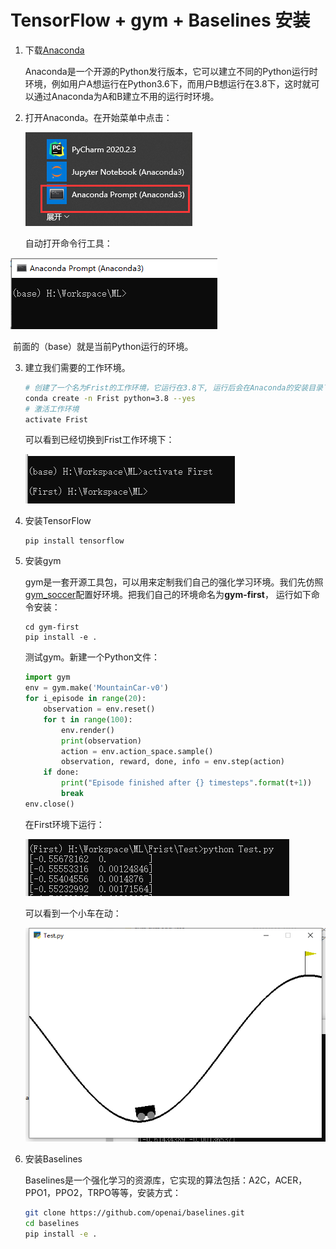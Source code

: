 # TensorFlow + gym + Baselines 安装

1. 下载[Anaconda](https://www.anaconda.com/products/individual)

   Anaconda是一个开源的Python发行版本，它可以建立不同的Python运行时环境，例如用户A想运行在Python3.6下，而用户B想运行在3.8下，这时就可以通过Anaconda为A和B建立不用的运行时环境。

   

2. 打开Anaconda。在开始菜单中点击：

   ![image-20210322215249065](../image-20210322215249065.png)

   自动打开命令行工具：

![image-20210322215423279](../image-20210322215423279.png)

​	   前面的（base）就是当前Python运行的环境。



3. 建立我们需要的工作环境。

   ```sh
   # 创建了一个名为Frist的工作环境，它运行在3.8下, 运行后会在Anaconda的安装目录下的envs中创建一个First目录，用来保存工作环境的相关包
   conda create -n Frist python=3.8 --yes 
   # 激活工作环境
   activate Frist
   ```

   可以看到已经切换到Frist工作环境下：

   ![image-20210322220119408](../image-20210322220119408.png)

4. 安装TensorFlow

   ```
   pip install tensorflow
   ```

   

5. 安装gym

   gym是一套开源工具包，可以用来定制我们自己的强化学习环境。我们先仿照[gym_soccer](https://github.com/openai/gym-soccer)配置好环境。把我们自己的环境命名为**gym-first**， 运行如下命令安装：

   ```
   cd gym-first
   pip install -e .
   ```

   测试gym。新建一个Python文件：

   ```python
   import gym
   env = gym.make('MountainCar-v0')
   for i_episode in range(20):
       observation = env.reset()
       for t in range(100):
           env.render()
           print(observation)
           action = env.action_space.sample()
           observation, reward, done, info = env.step(action)
       if done:
           print("Episode finished after {} timesteps".format(t+1))
           break
   env.close()
   ```

   在First环境下运行：

   ![image-20210322221646644](../image-20210322221646644.png)

   可以看到一个小车在动：

   ![image-20210322221722852](../image-20210322221722852.png)

6. 安装Baselines

   Baselines是一个强化学习的资源库，它实现的算法包括：A2C，ACER，PPO1，PPO2，TRPO等等，安装方式：

   ```sh
   git clone https://github.com/openai/baselines.git
   cd baselines
   pip install -e .
   ```

   

   
